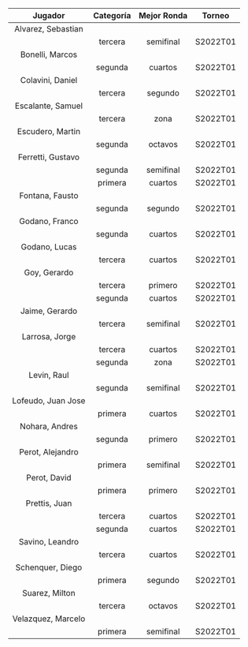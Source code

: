 |      Jugador       |  Categoría  |  Mejor Ronda  |  Torneo  |
|:------------------:|:-----------:|:-------------:|:--------:|
| Alvarez, Sebastian |             |               |          |
|                    |   tercera   |   semifinal   | S2022T01 |
|  Bonelli, Marcos   |             |               |          |
|                    |   segunda   |    cuartos    | S2022T01 |
|  Colavini, Daniel  |             |               |          |
|                    |   tercera   |    segundo    | S2022T01 |
| Escalante, Samuel  |             |               |          |
|                    |   tercera   |     zona      | S2022T01 |
|  Escudero, Martin  |             |               |          |
|                    |   segunda   |    octavos    | S2022T01 |
| Ferretti, Gustavo  |             |               |          |
|                    |   segunda   |   semifinal   | S2022T01 |
|                    |   primera   |    cuartos    | S2022T01 |
|  Fontana, Fausto   |             |               |          |
|                    |   segunda   |    segundo    | S2022T01 |
|   Godano, Franco   |             |               |          |
|                    |   segunda   |    cuartos    | S2022T01 |
|   Godano, Lucas    |             |               |          |
|                    |   tercera   |    cuartos    | S2022T01 |
|    Goy, Gerardo    |             |               |          |
|                    |   tercera   |    primero    | S2022T01 |
|                    |   segunda   |    cuartos    | S2022T01 |
|   Jaime, Gerardo   |             |               |          |
|                    |   tercera   |   semifinal   | S2022T01 |
|   Larrosa, Jorge   |             |               |          |
|                    |   tercera   |    cuartos    | S2022T01 |
|                    |   segunda   |     zona      | S2022T01 |
|    Levin, Raul     |             |               |          |
|                    |   segunda   |   semifinal   | S2022T01 |
| Lofeudo, Juan Jose |             |               |          |
|                    |   primera   |    cuartos    | S2022T01 |
|   Nohara, Andres   |             |               |          |
|                    |   segunda   |    primero    | S2022T01 |
|  Perot, Alejandro  |             |               |          |
|                    |   primera   |   semifinal   | S2022T01 |
|    Perot, David    |             |               |          |
|                    |   primera   |    primero    | S2022T01 |
|   Prettis, Juan    |             |               |          |
|                    |   tercera   |    cuartos    | S2022T01 |
|                    |   segunda   |    cuartos    | S2022T01 |
|  Savino, Leandro   |             |               |          |
|                    |   tercera   |    cuartos    | S2022T01 |
|  Schenquer, Diego  |             |               |          |
|                    |   primera   |    segundo    | S2022T01 |
|   Suarez, Milton   |             |               |          |
|                    |   tercera   |    octavos    | S2022T01 |
| Velazquez, Marcelo |             |               |          |
|                    |   primera   |   semifinal   | S2022T01 |